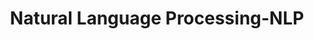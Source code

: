 ---
word: "true"

types: "word"

title: "Natural Language Processing-NLP"

categories: ['']

tags: ['Natural', 'Language', 'Processing', 'NLP']

arabic: 'معالجة اللغات الطبيعية'

arexps: []

enwords: ['Natural Language Processing-NLP']

enexps: []

arlexicons: 'ع'

enlexicons: 'N'

authors: ['Ruqayya Roshdy']

translators: ['']

citations: 'مقدمة في حوسبة اللغة العربية'

sources: 'مركز الملك عبدالله بن عبدالعزيز الدولي لخدمة اللغة العربية'

slug: ""
---